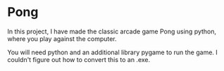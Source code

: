 # Pong
In this project, I have made the classic arcade game Pong using python, where you play against the computer.

You will need python and an additional library pygame to run the game. I couldn't figure out how to convert this to an .exe.

